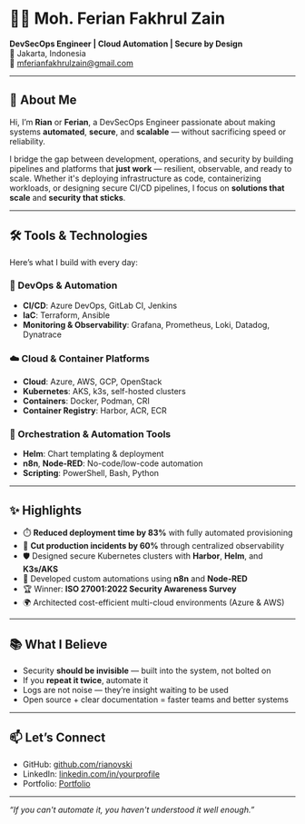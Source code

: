 # 👨‍💻 Moh. Ferian Fakhrul Zain

**DevSecOps Engineer | Cloud Automation | Secure by Design**  
📍 Jakarta, Indonesia  
📧 mferianfakhrulzain@gmail.com

---

## 🚀 About Me

Hi, I’m **Rian** or **Ferian**, a DevSecOps Engineer passionate about making systems **automated**, **secure**, and **scalable** — without sacrificing speed or reliability.

I bridge the gap between development, operations, and security by building pipelines and platforms that **just work** — resilient, observable, and ready to scale. Whether it's deploying infrastructure as code, containerizing workloads, or designing secure CI/CD pipelines, I focus on **solutions that scale** and **security that sticks**.

---

## 🛠️ Tools & Technologies

Here’s what I build with every day:

### 🧰 DevOps & Automation
- **CI/CD**: Azure DevOps, GitLab CI, Jenkins
- **IaC**: Terraform, Ansible
- **Monitoring & Observability**: Grafana, Prometheus, Loki, Datadog, Dynatrace

### ☁️ Cloud & Container Platforms
- **Cloud**: Azure, AWS, GCP, OpenStack
- **Kubernetes**: AKS, k3s, self-hosted clusters
- **Containers**: Docker, Podman, CRI
- **Container Registry**: Harbor, ACR, ECR

### 🧪 Orchestration & Automation Tools
- **Helm**: Chart templating & deployment
- **n8n**, **Node-RED**: No-code/low-code automation
- **Scripting**: PowerShell, Bash, Python

---

## ✨ Highlights

- ⏱️ **Reduced deployment time by 83%** with fully automated provisioning  
- 🔐 **Cut production incidents by 60%** through centralized observability  
- 🛡️ Designed secure Kubernetes clusters with **Harbor**, **Helm**, and **K3s/AKS**  
- 🧠 Developed custom automations using **n8n** and **Node-RED**  
- 🏆 Winner: **ISO 27001:2022 Security Awareness Survey**  
- 🌍 Architected cost-efficient multi-cloud environments (Azure & AWS)

---

## 📚 What I Believe

- Security **should be invisible** — built into the system, not bolted on  
- If you **repeat it twice**, automate it  
- Logs are not noise — they’re insight waiting to be used  
- Open source + clear documentation = faster teams and better systems

---

## 📫 Let’s Connect

- GitHub: [github.com/rianovski](https://github.com/rianovski)
- LinkedIn: [linkedin.com/in/yourprofile](https://www.linkedin.com/in/moh-ferian-fakhrul-zain/)
- Portfolio: [Portfolio](https://github.com/rianovski/devsecops-portofolio)

---

_“If you can't automate it, you haven't understood it well enough.”_

